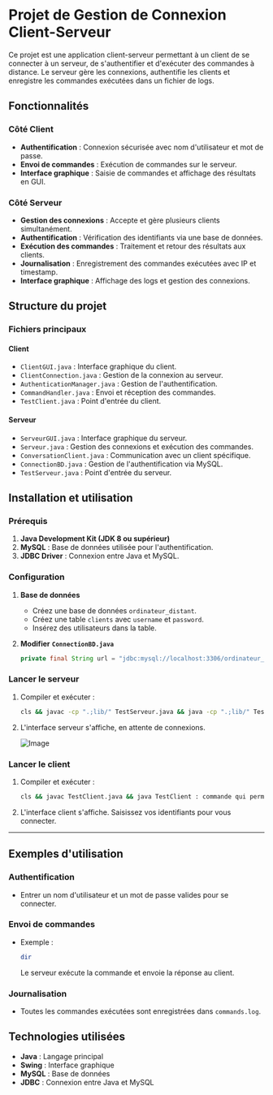 # Projet de Gestion de Connexion Client-Serveur

Ce projet est une application client-serveur permettant à un client de se connecter à un serveur, de s'authentifier et d'exécuter des commandes à distance. Le serveur gère les connexions, authentifie les clients et enregistre les commandes exécutées dans un fichier de logs.


## Fonctionnalités

### Côté Client

- **Authentification** : Connexion sécurisée avec nom d'utilisateur et mot de passe.
- **Envoi de commandes** : Exécution de commandes sur le serveur.
- **Interface graphique** : Saisie de commandes et affichage des résultats en GUI.

### Côté Serveur

- **Gestion des connexions** : Accepte et gère plusieurs clients simultanément.
- **Authentification** : Vérification des identifiants via une base de données.
- **Exécution des commandes** : Traitement et retour des résultats aux clients.
- **Journalisation** : Enregistrement des commandes exécutées avec IP et timestamp.
- **Interface graphique** : Affichage des logs et gestion des connexions.

## **Structure du projet**

### **Fichiers principaux**

#### **Client**

- `ClientGUI.java` : Interface graphique du client.
- `ClientConnection.java` : Gestion de la connexion au serveur.
- `AuthenticationManager.java` : Gestion de l'authentification.
- `CommandHandler.java` : Envoi et réception des commandes.
- `TestClient.java` : Point d'entrée du client.

#### **Serveur**

- `ServeurGUI.java` : Interface graphique du serveur.
- `Serveur.java` : Gestion des connexions et exécution des commandes.
- `ConversationClient.java` : Communication avec un client spécifique.
- `ConnectionBD.java` : Gestion de l'authentification via MySQL.
- `TestServeur.java` : Point d'entrée du serveur.


## **Installation et utilisation**

### **Prérequis**

1. **Java Development Kit (JDK 8 ou supérieur)**
2. **MySQL** : Base de données utilisée pour l'authentification.
3. **JDBC Driver** : Connexion entre Java et MySQL.

### **Configuration**

1. **Base de données**

   - Créez une base de données `ordinateur_distant`.
   - Créez une table `clients` avec `username` et `password`.
   - Insérez des utilisateurs dans la table.

2. **Modifier**
**`ConnectionBD.java`**

   ```java
   private final String url = "jdbc:mysql://localhost:3306/ordinateur_distant";
   ```

### **Lancer le serveur**

1. Compiler et exécuter :
   ```bash
   cls && javac -cp ".;lib/" TestServeur.java && java -cp ".;lib/" TestServeur : commande qui permet d'executer le serveur
   ```
2. L'interface serveur s'affiche, en attente de connexions.

   ![Image](https://github.com/user-attachments/assets/bf642dc4-bb7f-4e2d-9698-6ede8a5a76c8)

### **Lancer le client**

1. Compiler et exécuter :
   ```bash
   cls && javac TestClient.java && java TestClient : commande qui permet d'executer le client
   ```
2. L'interface client s'affiche. Saisissez vos identifiants pour vous connecter.

---

## **Exemples d'utilisation**

### **Authentification**

- Entrer un nom d'utilisateur et un mot de passe valides pour se connecter.

### **Envoi de commandes**

- Exemple :
  ```bash
  dir
  ```
  Le serveur exécute la commande et envoie la réponse au client.

### **Journalisation**

- Toutes les commandes exécutées sont enregistrées dans `commands.log`.


## **Technologies utilisées**

- **Java** : Langage principal
- **Swing** : Interface graphique
- **MySQL** : Base de données
- **JDBC** : Connexion entre Java et MySQL




